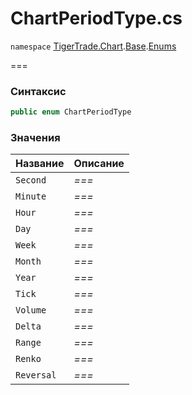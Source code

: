 
# ChartPeriodType.cs
`namespace` [TigerTrade.Chart](../../../../../TigerTrade.Chart.md).[Base](../../../../../TigerTrade.Chart/Base.md).[Enums](../../../../../TigerTrade.Chart/Base/Enums.md)



===

### Синтаксис
```csharp
public enum ChartPeriodType
```


### Значения
| Название | Описание |
| --- | --- |
| `Second` | *===* |
| `Minute` | *===* |
| `Hour` | *===* |
| `Day` | *===* |
| `Week` | *===* |
| `Month` | *===* |
| `Year` | *===* |
| `Tick` | *===* |
| `Volume` | *===* |
| `Delta` | *===* |
| `Range` | *===* |
| `Renko` | *===* |
| `Reversal` | *===* |



